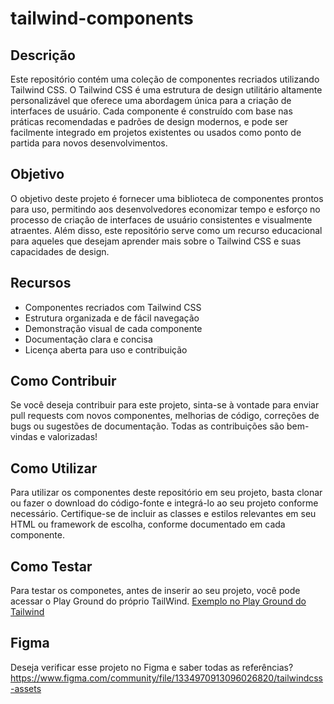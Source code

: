 # tailwind-components

## Descrição

Este repositório contém uma coleção de componentes recriados utilizando Tailwind CSS. O Tailwind CSS é uma estrutura de design utilitário altamente personalizável que oferece uma abordagem única para a criação de interfaces de usuário. Cada componente é construído com base nas práticas recomendadas e padrões de design modernos, e pode ser facilmente integrado em projetos existentes ou usados como ponto de partida para novos desenvolvimentos.

## Objetivo

O objetivo deste projeto é fornecer uma biblioteca de componentes prontos para uso, permitindo aos desenvolvedores economizar tempo e esforço no processo de criação de interfaces de usuário consistentes e visualmente atraentes. Além disso, este repositório serve como um recurso educacional para aqueles que desejam aprender mais sobre o Tailwind CSS e suas capacidades de design.

## Recursos

- Componentes recriados com Tailwind CSS
- Estrutura organizada e de fácil navegação
- Demonstração visual de cada componente
- Documentação clara e concisa
- Licença aberta para uso e contribuição

## Como Contribuir

Se você deseja contribuir para este projeto, sinta-se à vontade para enviar pull requests com novos componentes, melhorias de código, correções de bugs ou sugestões de documentação. Todas as contribuições são bem-vindas e valorizadas!

## Como Utilizar

Para utilizar os componentes deste repositório em seu projeto, basta clonar ou fazer o download do código-fonte e integrá-lo ao seu projeto conforme necessário. Certifique-se de incluir as classes e estilos relevantes em seu HTML ou framework de escolha, conforme documentado em cada componente.

## Como Testar

Para testar os componetes, antes de inserir ao seu projeto, você pode acessar o Play Ground do próprio TailWind. [Exemplo no Play Ground do Tailwind](https://play.tailwindcss.com/cqi7Sc3HFi?size=528x720)

## Figma

Deseja verificar esse projeto no Figma e saber todas as referências? https://www.figma.com/community/file/1334970913096026820/tailwindcss-assets
